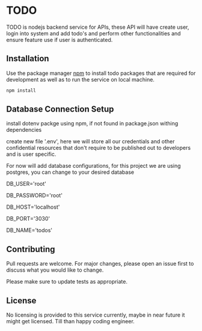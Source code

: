 # TODO

TODO is nodejs backend service for APIs, these API will have create user, login into system and add todo's and perform other functionalities and ensure feature use if user is authenticated.

## Installation

Use the package manager [npm](https://pip.pypa.io/en/stable/) to install todo packages that are required for development as well as to run the service on local machine.

```bash
npm install
```

## Database Connection Setup

install dotenv packge using npm, if not found in package.json withing dependencies

create new file '.env', here we will store all our credentials and other confidential resources that don't require to be published out to developers and is user specific.

For now will add database configurations, for this project we are using postgres, you can change to your desired database

DB_USER='root'

DB_PASSWORD='root'

DB_HOST='localhost'

DB_PORT='3030'

DB_NAME='todos'

## Contributing

Pull requests are welcome. For major changes, please open an issue first
to discuss what you would like to change.

Please make sure to update tests as appropriate.

## License

No licensing is provided to this service currently, maybe in near future it might get licensed. Till than happy coding engineer.
